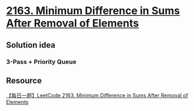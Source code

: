 # [2163. Minimum Difference in Sums After Removal of Elements](https://leetcode.com/problems/minimum-difference-in-sums-after-removal-of-elements/description/)

## Solution idea

### 3-Pass + Priority Queue

## Resource

[【每日一题】LeetCode 2163. Minimum Difference in Sums After Removal of Elements](https://www.youtube.com/watch?v=Fdsdm8rbA9E&ab_channel=HuifengGuan)